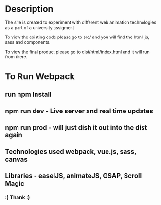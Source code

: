 
# Description
The site is created to experiment with different web animation technologies as a part of a university assigment

 To view the existing code please go to src/ and you will find the html, js, sass and components.

To view the final product please go to dist/html/index.html and it will run from there. 

# To Run Webpack 

## run npm install 

## npm run dev - Live server and real time updates
## npm run prod - will just dish it out into the dist again 

## Technologies used webpack, vue.js, sass, canvas
## Libraries - easelJS, animateJS, GSAP, Scroll Magic

### :) Thank :) 
